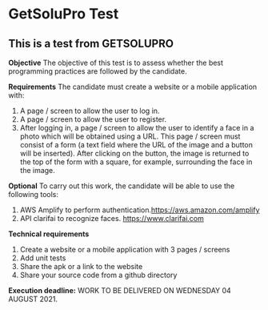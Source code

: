 # GetSoluPro Test

## This is a test from GETSOLUPRO ##
**Objective**
The objective of this test is to assess whether the best programming practices are followed by the candidate.


**Requirements**
The candidate must create a website or a mobile application with:
1)	A page / screen to allow the user to log in. 
2)	A page / screen to allow the user to register. 
3)	After logging in, a page / screen to allow the user to identify a face in a photo which will be obtained using a URL. This page / screen must consist of a form (a text field where the URL of the image and a button will be inserted). After clicking on the button, the image is returned to the top of the form with a square, for example, surrounding the face in the image.

**Optional**
To carry out this work, the candidate will be able to use the following tools: 
1)	AWS Amplify to perform authentication.https://aws.amazon.com/amplify
2)	API clarifai to recognize faces. https://www.clarifai.com



**Technical requirements**
1)	Create a website or a mobile application with 3 pages / screens
2)	Add unit tests
3)	Share the apk or a link to the website
4)	Share your source code from a github directory 

**Execution deadline:**
WORK TO BE DELIVERED ON WEDNESDAY 04 AUGUST 2021.
